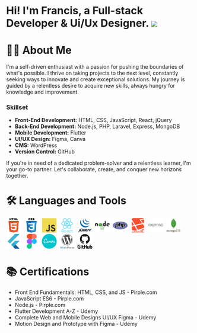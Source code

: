 
<div>
    <h1 style="display: inline;">
        Hi! I'm Francis, a Full-stack Developer & Ui/Ux Designer.
        <img src="https://media.giphy.com/media/hvRJCLFzcasrR4ia7z/giphy.gif" height="50" style="display: inline; vertical-align: middle;">
    </h1>
</div>

# 👨‍💻 About Me

I'm a self-driven enthusiast with a passion for pushing the boundaries of what's possible. I thrive on taking projects to the next level, constantly seeking ways to innovate and create exceptional solutions. My journey is guided by a relentless desire to acquire new skills, always hungry for knowledge and improvement.

### Skillset

- **Front-End Development:** HTML, CSS, JavaScript, React, jQuery
- **Back-End Development:** Node.js, PHP, Laravel, Express, MongoDB
- **Mobile Development:** Flutter
- **UI/UX Design:** Figma, Canva
- **CMS:** WordPress
- **Version Control:** GitHub

If you're in need of a dedicated problem-solver and a relentless learner, I'm your go-to partner. Let's collaborate, create, and conquer new horizons together.

# 🛠️ Languages and Tools

<div>
  <img src="https://github.com/devicons/devicon/blob/master/icons/html5/html5-original-wordmark.svg" title="HTML5" alt="HTML" width="40" height="40"/>&nbsp;
  <img src="https://github.com/devicons/devicon/blob/master/icons/css3/css3-original-wordmark.svg" title="CSS3" alt="CSS" width="40" height="40"/>&nbsp;
  <img src="https://github.com/devicons/devicon/blob/master/icons/javascript/javascript-original.svg" title="JavaScript" alt="JavaScript" width="40" height="40"/>&nbsp;
  <img src="https://github.com/devicons/devicon/blob/master/icons/react/react-original-wordmark.svg" title="React" alt="React" width="40" height="40"/>&nbsp;
  <img src="https://github.com/devicons/devicon/blob/master/icons/jquery/jquery-original-wordmark.svg" title="jQuery" alt="jQuery" width="40" height="40"/>&nbsp;
  <img src="https://github.com/devicons/devicon/blob/master/icons/nodejs/nodejs-original-wordmark.svg" title="NodeJS" alt="NodeJS" width="40" height="40"/>&nbsp;
  <img src="https://github.com/devicons/devicon/blob/master/icons/php/php-original.svg" title="PHP" alt="PHP" width="40" height="40"/>&nbsp;
  <img src="https://github.com/devicons/devicon/blob/master/icons/laravel/laravel-plain-wordmark.svg" title="Laravel" alt="Laravel" width="40" height="40"/>&nbsp;
  <img src="https://github.com/devicons/devicon/blob/master/icons/express/express-original-wordmark.svg" title="Express" alt="Express" width="40" height="40"/>&nbsp;
  <img src="https://github.com/devicons/devicon/blob/master/icons/mongodb/mongodb-original-wordmark.svg" title="MongoDB" alt="MongoDB" width="40" height="40"/>&nbsp;
  <img src="https://github.com/devicons/devicon/blob/master/icons/flutter/flutter-original.svg" title="Flutter" alt="Flutter" width="40" height="40"/>&nbsp;
  <img src="https://github.com/devicons/devicon/blob/master/icons/figma/figma-original.svg" title="Figma" alt="Figma" width="40" height="40"/>&nbsp;
  <img src="https://github.com/devicons/devicon/blob/master/icons/canva/canva-original.svg" title="Canva" alt="Canva" width="40" height="40"/>&nbsp;
  <img src="https://github.com/devicons/devicon/blob/master/icons/wordpress/wordpress-original.svg" title="WordPress" alt="WordPress" width="40" height="40"/>&nbsp;
  <img src="https://github.com/devicons/devicon/blob/master/icons/github/github-original-wordmark.svg" title="GitHub" alt="GitHub" width="40" height="40"/>&nbsp;
</div>

# 📚 Certifications

- Front End Fundamentals: HTML, CSS, and JS - Pirple.com
- JavaScript ES6 - Pirple.com
- Node.js - Pirple.com
- Flutter Development A-Z - Udemy
- Complete Web and Mobile Designs UI/UX Figma - Udemy
- Motion Design and Prototype with Figma - Udemy

